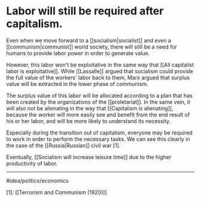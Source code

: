 # Labor will still be required after capitalism.
Even when we move forward to a [[socialism|socialist]] and even a [[communism|communist]] world society, there will still be a need for humans to provide labor power in order to generate value. 

However, this labor won't be exploitative in the same way that [[All capitalist labor is exploitative]]. While [[Lassalle]] argued that socialism could provide the full value of the workers' labor back to them, Marx argued that surplus value will be extracted in the lower phase of communism. 

The surplus value of this labor will be allocated according to a plan that has been created by the organizations of the [[proletariat]]. In the same vein, it will also not be alienating in the way that [[Capitalism is alienating]], because the worker will more easily see and benefit from the end result of his or her labor, and will be more likely to understand its necessity. 

Especially during the transition out of capitalism, everyone may be required to work in order to perform the necessary tasks. We can see this clearly in the case of the [[Russia|Russian]] civil war [1].

Eventually, [[Socialism will increase leisure time]] due to the higher productivity of labor. 

----
#idea/politics/economics 

[1]: [[Terrorism and Communism (1920)]]